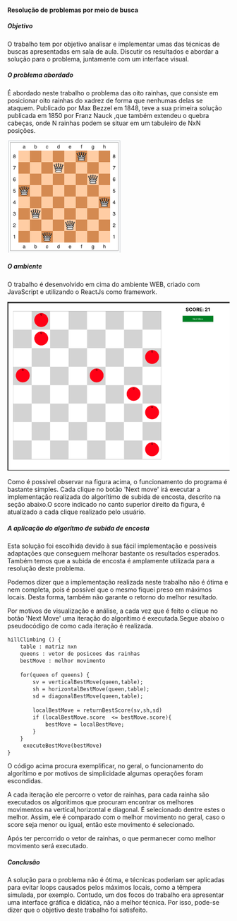

<h4>Resolução de problemas por meio de busca</h4>

<h5>Objetivo</h5>

O trabalho tem por objetivo analisar e implementar umas das técnicas de buscas apresentadas em sala de aula. Discutir os resultados e abordar a solução para o problema, juntamente com um interface visual.

<h5>O problema abordado</h5>

É abordado neste trabalho o problema das oito rainhas, que consiste em posicionar oito rainhas do xadrez de forma que nenhumas delas se ataquem. Publicado por Max Bezzel em 1848, teve a sua primeira solução publicada em 1850 por Franz Nauck ,que também extendeu o quebra cabeças, onde N rainhas podem se situar em um tabuleiro de NxN posições.


![tabuleiro](/public/tabuleiro.png)

<h5>O ambiente</h5>

O trabalho é desenvolvido em cima do ambiente WEB, criado com JavaScript e utilizando o ReactJs como framework.

![meu tabuleiro](/public/meuTabuleiro.png)

Como é possível observar na figura acima, o funcionamento do programa é bastante simples. Cada clique no botão 'Next move' irá executar a implementação realizada do algorítimo de subida de encosta, descrito na seção abaixo.O score indicado no canto superior direito da figura, é atualizado a cada clique realizado pelo usuário. 


<h5>A aplicação do algorítmo de subida de encosta</h5>

Esta solução foi escolhida devido à sua fácil implementação e possíveis adaptações que conseguem melhorar bastante os resultados esperados. Também temos que a subida de encosta é amplamente utilizada para a resolução deste problema.

Podemos dizer que a implementação realizada neste trabalho não é ótima e nem completa, pois é possível que o mesmo fiquei preso em máximos locais. Desta forma, também não garante o retorno do melhor resultado.

Por motivos de visualização e análise, a cada vez que é feito o clique no botão 'Next Move' uma iteração do algorítimo é executada.Segue abaixo o pseudocódigo de como cada iteração é realizada.



```
hillClimbing () {
    table : matriz nxn
    queens : vetor de posicoes das rainhas 
    bestMove : melhor movimento
    
    for(queen of queens) {
        sv = verticalBestMove(queen,table);
        sh = horizontalBestMove(queen,table);
        sd = diagonalBestMove(queen,table);
        
        localBestMove = returnBestScore(sv,sh,sd)
        if (localBestMove.score  <= bestMove.score){
            bestMove = localBestMove;
        }
    }
     executeBestMove(bestMove)
}

```

O código acima procura exemplificar, no geral, o funcionamento do algorítimo e por motivos de simplicidade algumas operações foram escondidas. 

A cada iteração ele percorre o vetor de rainhas, para cada rainha são executados os algoritimos que procuram encontrar os melhores movimentos na vertical,horizontal e diagonal. É selecionado dentre estes o melhor. Assim, ele é comparado com o melhor movimento no geral, caso o score seja menor ou igual, então este movimento é selecionado.

Após ter percorrido o vetor de rainhas, o que permanecer como melhor movimento será executado.


<h5>Conclusão</h5>

A solução para o problema não é ótima, e técnicas poderiam ser aplicadas para evitar loops causados pelos máximos locais, como a têmpera simulada, por exemplo. Contudo, um dos focos do trabalho era apresentar uma interface gráfica e didática, não a melhor técnica. Por isso, pode-se dizer que o objetivo deste trabalho foi satisfeito. 

